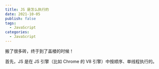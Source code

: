 ```yaml
---
title: JS 是怎么执行的
date: 2021-10-05
publish: false
tags:
  - JavaScript
categories:
  - JavaScript
---
```


搬了很多砖，终于到了盖楼的时候！

首先，JS 是在 JS 引擎（比如 Chrome 的 V8 引擎）中按顺序、单线程执行的。
